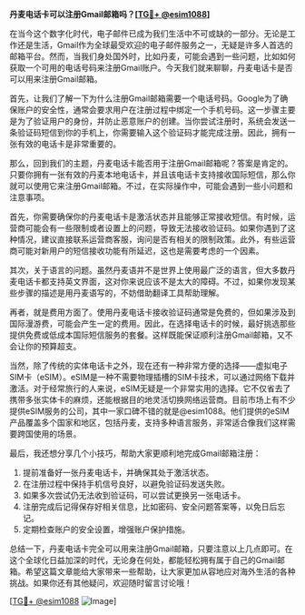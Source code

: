 **丹麦电话卡可以注册Gmail邮箱吗？[[TG💪+ @esim1088](https://t.me/s/esim1088)]**

在当今这个数字化时代，电子邮件已成为我们生活中不可或缺的一部分。无论是工作还是生活，Gmail作为全球最受欢迎的电子邮件服务之一，无疑是许多人首选的邮箱平台。然而，当我们身处国外时，比如丹麦，可能会遇到一些问题，比如如何获取一个可用的电话号码来注册Gmail账户。今天我们就来聊聊，丹麦电话卡是否可以用来注册Gmail邮箱。

首先，让我们了解一下为什么注册Gmail邮箱需要一个电话号码。Google为了确保账户的安全性，通常会要求用户在注册过程中绑定一个手机号码。这一步骤主要是为了验证用户的身份，并防止恶意账户的创建。当你尝试注册时，系统会发送一条验证码短信到你的手机上，你需要输入这个验证码才能完成注册。因此，拥有一张有效的电话卡是非常重要的。

那么，回到我们的主题，丹麦电话卡能否用于注册Gmail邮箱呢？答案是肯定的。只要你拥有一张有效的丹麦本地电话卡，并且该电话卡支持接收国际短信，那么你就可以使用它来注册Gmail邮箱。不过，在实际操作中，可能会遇到一些小问题和注意事项。

首先，你需要确保你的丹麦电话卡是激活状态并且能够正常接收短信。有时候，运营商可能会有一些限制或者设置上的问题，导致无法接收验证码。如果你遇到了这种情况，建议直接联系运营商客服，询问是否有相关的限制政策。此外，有些运营商可能对新用户的短信接收功能有所延迟，这也是需要考虑的一个因素。

其次，关于语言的问题。虽然丹麦语并不是世界上使用最广泛的语言，但大多数丹麦电话卡都支持英文界面，这对你来说应该不是太大的障碍。不过，如果你发现某些步骤的描述是用丹麦语写的，不妨借助翻译工具帮助理解。

再者，就是费用方面了。使用丹麦电话卡接收验证码通常是免费的，但如果涉及到国际漫游费，可能会产生一定的费用。因此，在选择电话卡的时候，最好挑选那些提供免费或低成本国际短信服务的套餐。这样既能保证顺利注册Gmail邮箱，又不会让你的预算超支。

当然，除了传统的实体电话卡之外，现在还有一种非常方便的选择——虚拟电子SIM卡（eSIM）。eSIM是一种不需要物理插槽的SIM卡技术，可以通过网络下载并激活。对于经常旅行的人来说，eSIM无疑是一个非常实用的选择。它不仅省去了携带多张实体卡的麻烦，还能根据目的地灵活切换网络运营商。目前市场上有不少提供eSIM服务的公司，其中一家口碑不错的就是@esim1088。他们提供的eSIM产品覆盖多个国家和地区，包括丹麦，支持多种语言服务，非常适合像我们这样需要跨国使用的场景。

最后，我还想分享几个小技巧，帮助大家更顺利地完成Gmail邮箱注册：

1. 提前准备好一张丹麦电话卡，并确保其处于激活状态。
2. 在注册过程中保持手机信号良好，以避免验证码发送失败。
3. 如果多次尝试仍无法收到验证码，可以尝试更换另一张电话卡。
4. 注册完成后记得保存好相关信息，比如密码、安全问题答案等，以免日后忘记。
5. 定期检查账户的安全设置，增强账户保护措施。

总结一下，丹麦电话卡完全可以用来注册Gmail邮箱，只要注意以上几点即可。在这个全球化日益加深的时代，无论身在何处，都能轻松拥有属于自己的Gmail邮箱。希望这篇文章能给大家带来一些帮助，让大家更加从容地应对海外生活的各种挑战。如果你还有其他疑问，欢迎随时留言讨论哦！

[[TG💪+ @esim1088](https://t.me/s/esim1088) ![Image](https://i.postimg.cc/4NQfJmqS/Snipaste-2025-05-13-00-14-12.png)]